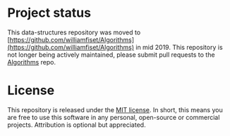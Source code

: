 # Project status

This data-structures repository was moved to [https://github.com/williamfiset/Algorithms](https://github.com/williamfiset/Algorithms) in mid 2019. This repository is not longer being actively maintained, please submit pull requests to the [Algorithms](https://github.com/williamfiset/Algorithms) repo.

# License

This repository is released under the [MIT license](https://opensource.org/licenses/MIT). In short, this means you are free to use this software in any personal, open-source or commercial projects. Attribution is optional but appreciated.
